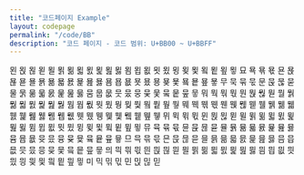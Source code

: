 ```yaml
---
title: "코드페이지 Example"
layout: codepage
permalink: "/code/BB"
description: "코드 페이지 - 코드 범위: U+BB00 ~ U+BBFF"
---
```


<span class="character">묀</span>
<span class="character">묁</span>
<span class="character">묂</span>
<span class="character">묃</span>
<span class="character">묄</span>
<span class="character">묅</span>
<span class="character">묆</span>
<span class="character">묇</span>
<span class="character">묈</span>
<span class="character">묉</span>
<span class="character">묊</span>
<span class="character">묋</span>
<span class="character">묌</span>
<span class="character">묍</span>
<span class="character">묎</span>
<span class="character">묏</span>
<span class="character">묐</span>
<span class="character">묑</span>
<span class="character">묒</span>
<span class="character">묓</span>
<span class="character">묔</span>
<span class="character">묕</span>
<span class="character">묖</span>
<span class="character">묗</span>
<span class="character">묘</span>
<span class="character">묙</span>
<span class="character">묚</span>
<span class="character">묛</span>
<span class="character">묜</span>
<span class="character">묝</span>
<span class="character">묞</span>
<span class="character">묟</span>
<span class="character">묠</span>
<span class="character">묡</span>
<span class="character">묢</span>
<span class="character">묣</span>
<span class="character">묤</span>
<span class="character">묥</span>
<span class="character">묦</span>
<span class="character">묧</span>
<span class="character">묨</span>
<span class="character">묩</span>
<span class="character">묪</span>
<span class="character">묫</span>
<span class="character">묬</span>
<span class="character">묭</span>
<span class="character">묮</span>
<span class="character">묯</span>
<span class="character">묰</span>
<span class="character">묱</span>
<span class="character">묲</span>
<span class="character">묳</span>
<span class="character">무</span>
<span class="character">묵</span>
<span class="character">묶</span>
<span class="character">묷</span>
<span class="character">문</span>
<span class="character">묹</span>
<span class="character">묺</span>
<span class="character">묻</span>
<span class="character">물</span>
<span class="character">묽</span>
<span class="character">묾</span>
<span class="character">묿</span>
<span class="character">뭀</span>
<span class="character">뭁</span>
<span class="character">뭂</span>
<span class="character">뭃</span>
<span class="character">뭄</span>
<span class="character">뭅</span>
<span class="character">뭆</span>
<span class="character">뭇</span>
<span class="character">뭈</span>
<span class="character">뭉</span>
<span class="character">뭊</span>
<span class="character">뭋</span>
<span class="character">뭌</span>
<span class="character">뭍</span>
<span class="character">뭎</span>
<span class="character">뭏</span>
<span class="character">뭐</span>
<span class="character">뭑</span>
<span class="character">뭒</span>
<span class="character">뭓</span>
<span class="character">뭔</span>
<span class="character">뭕</span>
<span class="character">뭖</span>
<span class="character">뭗</span>
<span class="character">뭘</span>
<span class="character">뭙</span>
<span class="character">뭚</span>
<span class="character">뭛</span>
<span class="character">뭜</span>
<span class="character">뭝</span>
<span class="character">뭞</span>
<span class="character">뭟</span>
<span class="character">뭠</span>
<span class="character">뭡</span>
<span class="character">뭢</span>
<span class="character">뭣</span>
<span class="character">뭤</span>
<span class="character">뭥</span>
<span class="character">뭦</span>
<span class="character">뭧</span>
<span class="character">뭨</span>
<span class="character">뭩</span>
<span class="character">뭪</span>
<span class="character">뭫</span>
<span class="character">뭬</span>
<span class="character">뭭</span>
<span class="character">뭮</span>
<span class="character">뭯</span>
<span class="character">뭰</span>
<span class="character">뭱</span>
<span class="character">뭲</span>
<span class="character">뭳</span>
<span class="character">뭴</span>
<span class="character">뭵</span>
<span class="character">뭶</span>
<span class="character">뭷</span>
<span class="character">뭸</span>
<span class="character">뭹</span>
<span class="character">뭺</span>
<span class="character">뭻</span>
<span class="character">뭼</span>
<span class="character">뭽</span>
<span class="character">뭾</span>
<span class="character">뭿</span>
<span class="character">뮀</span>
<span class="character">뮁</span>
<span class="character">뮂</span>
<span class="character">뮃</span>
<span class="character">뮄</span>
<span class="character">뮅</span>
<span class="character">뮆</span>
<span class="character">뮇</span>
<span class="character">뮈</span>
<span class="character">뮉</span>
<span class="character">뮊</span>
<span class="character">뮋</span>
<span class="character">뮌</span>
<span class="character">뮍</span>
<span class="character">뮎</span>
<span class="character">뮏</span>
<span class="character">뮐</span>
<span class="character">뮑</span>
<span class="character">뮒</span>
<span class="character">뮓</span>
<span class="character">뮔</span>
<span class="character">뮕</span>
<span class="character">뮖</span>
<span class="character">뮗</span>
<span class="character">뮘</span>
<span class="character">뮙</span>
<span class="character">뮚</span>
<span class="character">뮛</span>
<span class="character">뮜</span>
<span class="character">뮝</span>
<span class="character">뮞</span>
<span class="character">뮟</span>
<span class="character">뮠</span>
<span class="character">뮡</span>
<span class="character">뮢</span>
<span class="character">뮣</span>
<span class="character">뮤</span>
<span class="character">뮥</span>
<span class="character">뮦</span>
<span class="character">뮧</span>
<span class="character">뮨</span>
<span class="character">뮩</span>
<span class="character">뮪</span>
<span class="character">뮫</span>
<span class="character">뮬</span>
<span class="character">뮭</span>
<span class="character">뮮</span>
<span class="character">뮯</span>
<span class="character">뮰</span>
<span class="character">뮱</span>
<span class="character">뮲</span>
<span class="character">뮳</span>
<span class="character">뮴</span>
<span class="character">뮵</span>
<span class="character">뮶</span>
<span class="character">뮷</span>
<span class="character">뮸</span>
<span class="character">뮹</span>
<span class="character">뮺</span>
<span class="character">뮻</span>
<span class="character">뮼</span>
<span class="character">뮽</span>
<span class="character">뮾</span>
<span class="character">뮿</span>
<span class="character">므</span>
<span class="character">믁</span>
<span class="character">믂</span>
<span class="character">믃</span>
<span class="character">믄</span>
<span class="character">믅</span>
<span class="character">믆</span>
<span class="character">믇</span>
<span class="character">믈</span>
<span class="character">믉</span>
<span class="character">믊</span>
<span class="character">믋</span>
<span class="character">믌</span>
<span class="character">믍</span>
<span class="character">믎</span>
<span class="character">믏</span>
<span class="character">믐</span>
<span class="character">믑</span>
<span class="character">믒</span>
<span class="character">믓</span>
<span class="character">믔</span>
<span class="character">믕</span>
<span class="character">믖</span>
<span class="character">믗</span>
<span class="character">믘</span>
<span class="character">믙</span>
<span class="character">믚</span>
<span class="character">믛</span>
<span class="character">믜</span>
<span class="character">믝</span>
<span class="character">믞</span>
<span class="character">믟</span>
<span class="character">믠</span>
<span class="character">믡</span>
<span class="character">믢</span>
<span class="character">믣</span>
<span class="character">믤</span>
<span class="character">믥</span>
<span class="character">믦</span>
<span class="character">믧</span>
<span class="character">믨</span>
<span class="character">믩</span>
<span class="character">믪</span>
<span class="character">믫</span>
<span class="character">믬</span>
<span class="character">믭</span>
<span class="character">믮</span>
<span class="character">믯</span>
<span class="character">믰</span>
<span class="character">믱</span>
<span class="character">믲</span>
<span class="character">믳</span>
<span class="character">믴</span>
<span class="character">믵</span>
<span class="character">믶</span>
<span class="character">믷</span>
<span class="character">미</span>
<span class="character">믹</span>
<span class="character">믺</span>
<span class="character">믻</span>
<span class="character">민</span>
<span class="character">믽</span>
<span class="character">믾</span>
<span class="character">믿</span>